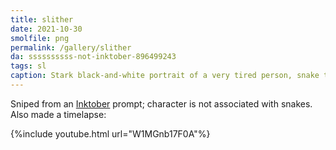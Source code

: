 ```yaml
---
title: slither
date: 2021-10-30
smolfile: png
permalink: /gallery/slither
da: ssssssssss-not-inktober-896499243
tags: sl
caption: Stark black-and-white portrait of a very tired person, snake twined around them. The letters of the word “slither” weave through the background.
---
```

Sniped from an <a href="https://inktober.com/rules" class="ext">Inktober</a> prompt; character is not associated with snakes. Also made a timelapse:

{%include youtube.html url="W1MGnb17F0A"%}